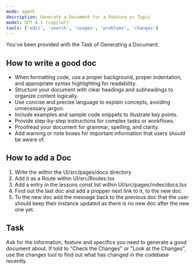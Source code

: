 ```yaml
---
mode: agent
description: Generate a Document for a Feature or Topic
model: GPT-4.1 (copilot)
tools: ['edit', 'search', 'usages', 'problems', 'changes']
---
```

You've been provided with the Task of Generating a Document.

## How to write a good doc
- When formatting code, use a proper background, proper indentation, and appropriate syntax highlighting for readability.
- Structure your document with clear headings and subheadings to organize content logically.
- Use concise and precise language to explain concepts, avoiding unnecessary jargon.
- Include examples and sample code snippets to illustrate key points.
- Provide step-by-step instructions for complex tasks or workflows.
- Proofread your document for grammar, spelling, and clarity.
- Add warning or note boxes for important information that users should be aware of.


## How to add a Doc
1. Write the within the UI/src/pages/docs directory
2. Add it as a Route within UI/src/Routes.tsx
3. Add a entry in the lessons const list within UI/src/pages/index/docs.tsx
4. Find out the last doc and add a propper next link to it, to the new doc
5. To the new doc add the message back to the previous doc that the user should keep their instance updated as there is no new doc after the new one yet.

## Task
Ask for the information, feature and specifics you need to generate a good document about.
If told to "Check the Changes" or "Look at the Changes", use the changes tool to find out what has changed in the codebase recently.